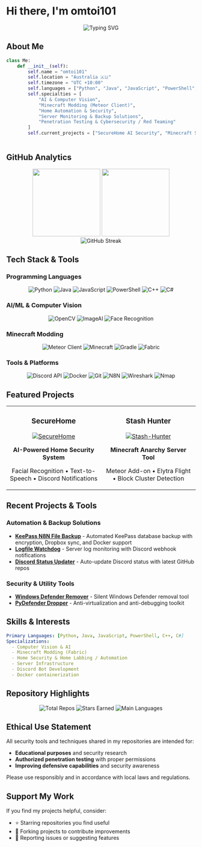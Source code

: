# Hi there, I'm omtoi101

<div align="center">
  <img src="https://readme-typing-svg.herokuapp.com?font=Fira+Code&size=22&duration=3000&pause=1000&color=BD93F9&center=true&vCenter=true&width=700&lines=Australian+Developer+%26+Security+Enthusiast;Minecraft+Modding+%26+AI+Specialist;Building+Automation+%26+Security+Tools!" alt="Typing SVG" />
</div>

## About Me

```python
class Me:
    def __init__(self):
        self.name = "omtoi101"
        self.location = "Australia 🇦🇺"
        self.timezone = "UTC +10:00"
        self.languages = ["Python", "Java", "JavaScript", "PowerShell", "C++", "C#"]
        self.specialties = [
            "AI & Computer Vision", 
            "Minecraft Modding (Meteor Client)",
            "Home Automation & Security",
            "Server Monitoring & Backup Solutions",
            "Penetration Testing & Cybersecurity / Red Teaming"
        ]
        self.current_projects = ["SecureHome AI Security", "Minecraft Stash Detection"]
    
```

## GitHub Analytics

<div align="center">
  <img height="180em" src="https://github-readme-stats.vercel.app/api?username=omtoi101&show_icons=true&theme=dracula&include_all_commits=true&count_private=true&hide_border=true&bg_color=0d1117"/>
  <img height="180em" src="https://github-readme-stats.vercel.app/api/top-langs/?username=omtoi101&layout=compact&langs_count=8&theme=dracula&hide_border=true&bg_color=0d1117"/>
</div>

<div align="center">
  <img src="https://github-readme-streak-stats.herokuapp.com/?user=omtoi101&theme=dracula&hide_border=true&background=0d1117" alt="GitHub Streak"/>
</div>

## Tech Stack & Tools

### Programming Languages
<p align="center">
  <img src="https://img.shields.io/badge/Python-3776AB?style=for-the-badge&logo=python&logoColor=white" alt="Python"/>
  <img src="https://img.shields.io/badge/Java-ED8B00?style=for-the-badge&logo=openjdk&logoColor=white" alt="Java"/>
  <img src="https://img.shields.io/badge/JavaScript-F7DF1E?style=for-the-badge&logo=javascript&logoColor=black" alt="JavaScript"/>
  <img src="https://img.shields.io/badge/PowerShell-5391FE?style=for-the-badge&logo=powershell&logoColor=white" alt="PowerShell"/>
  <img src="https://img.shields.io/badge/C++-00599C?style=for-the-badge&logo=c%2B%2B&logoColor=white" alt="C++"/>
  <img src="https://img.shields.io/badge/C%23-239120?style=for-the-badge&logo=c-sharp&logoColor=white" alt="C#"/>
</p>

### AI/ML & Computer Vision
<p align="center">
  <img src="https://img.shields.io/badge/OpenCV-27338e?style=for-the-badge&logo=OpenCV&logoColor=white" alt="OpenCV"/>
  <img src="https://img.shields.io/badge/ImageAI-FF6B6B?style=for-the-badge&logo=python&logoColor=white" alt="ImageAI"/>
  <img src="https://img.shields.io/badge/Face_Recognition-4CAF50?style=for-the-badge&logo=python&logoColor=white" alt="Face Recognition"/>
</p>

### Minecraft Modding
<p align="center">
  <img src="https://img.shields.io/badge/Meteor_Client-00D4AA?style=for-the-badge&logo=minecraft&logoColor=white" alt="Meteor Client"/>
  <img src="https://img.shields.io/badge/Minecraft-62B47A?style=for-the-badge&logo=minecraft&logoColor=white" alt="Minecraft"/>
  <img src="https://img.shields.io/badge/Gradle-02303A?style=for-the-badge&logo=gradle&logoColor=white" alt="Gradle"/>
  <img src="https://img.shields.io/badge/Fabric-DDD4AA?style=for-the-badge&logo=fabric&logoColor=white" alt="Fabric"/>
</p>

### Tools & Platforms
<p align="center">
  <img src="https://img.shields.io/badge/Discord_API-7289DA?style=for-the-badge&logo=discord&logoColor=white" alt="Discord API"/>
  <img src="https://img.shields.io/badge/Docker-2496ED?style=for-the-badge&logo=docker&logoColor=white" alt="Docker"/>
  <img src="https://img.shields.io/badge/Git-F05032?style=for-the-badge&logo=git&logoColor=white" alt="Git"/>
  <img src="https://img.shields.io/badge/N8N-EA4B71?style=for-the-badge&logo=n8n&logoColor=white" alt="N8N"/>
  <img src="https://img.shields.io/badge/Wireshark-1679A7?style=for-the-badge&logo=wireshark&logoColor=white" alt="Wireshark"/>
  <img src="https://img.shields.io/badge/Nmap-4682B4?style=for-the-badge&logo=nmap&logoColor=white" alt="Nmap"/>
</p>

## Featured Projects

<div align="center">
  <table>
    <tr>
      <td width="50%">
        <h3 align="center">SecureHome</h3>
        <div align="center">
          <a href="https://github.com/omtoi101/SecureHome">
            <img src="https://github-readme-stats.vercel.app/api/pin/?username=omtoi101&repo=SecureHome&theme=dracula&hide_border=true&bg_color=0d1117" alt="SecureHome"/>
          </a>
          <br>
          <p><strong>AI-Powered Home Security System</strong></p>
          <p>Facial Recognition • Text-to-Speech • Discord Notifications</p>
        </div>
      </td>
      <td width="50%">
        <h3 align="center">Stash Hunter</h3>
        <div align="center">
          <a href="https://github.com/omtoi101/Stash-Hunter">
            <img src="https://github-readme-stats.vercel.app/api/pin/?username=omtoi101&repo=Stash-Hunter&theme=dracula&hide_border=true&bg_color=0d1117" alt="Stash-Hunter"/>
          </a>
          <br>
          <p><strong>Minecraft Anarchy Server Tool</strong></p>
          <p> Meteor Add-on • Elytra Flight • Block Cluster Detection</p>
        </div>
      </td>
    </tr>
  </table>
</div>

## Recent Projects & Tools

### Automation & Backup Solutions
- **[KeePass N8N File Backup](https://github.com/omtoi101/keepas-n8n-file-backup)** - Automated KeePass database backup with encryption, Dropbox sync, and Docker support
- **[Logfile Watchdog](https://github.com/omtoi101/logfile-watchdog)** - Server log monitoring with Discord webhook notifications
- **[Discord Status Updater](https://github.com/omtoi101/discord-status-updater)** - Auto-update Discord status with latest GitHub repos

### Security & Utility Tools
- **[Windows Defender Remover](https://github.com/omtoi101/windows-defender-remover-silent)** - Silent Windows Defender removal tool
- **[PyDefender Dropper](https://github.com/omtoi101/PyDefender-Dropper)** - Anti-virtualization and anti-debugging toolkit

## Skills & Interests

```yaml
Primary Languages: [Python, Java, JavaScript, PowerShell, C++, C#]
Specializations:
  - Computer Vision & AI
  - Minecraft Modding (Fabric)
  - Home Security & Home Labbing / Automation
  - Server Infrastructure
  - Discord Bot Development
  - Docker containerization
```

## Repository Highlights

<div align="center">
  <img src="https://img.shields.io/badge/Total_Repos-18+-blue?style=for-the-badge" alt="Total Repos"/>
  <img src="https://img.shields.io/badge/Stars_Earned-9+-yellow?style=for-the-badge" alt="Stars Earned"/>
  <img src="https://img.shields.io/badge/Main_Languages-Python%20|%20Java-green?style=for-the-badge" alt="Main Languages"/>
</div>

## Ethical Use Statement

All security tools and techniques shared in my repositories are intended for:
- **Educational purposes** and security research
- **Authorized penetration testing** with proper permissions
- **Improving defensive capabilities** and security awareness

Please use responsibly and in accordance with local laws and regulations.

## Support My Work

If you find my projects helpful, consider:
- ⭐ Starring repositories you find useful
- 🍴 Forking projects to contribute improvements
- 🐛 Reporting issues or suggesting features
